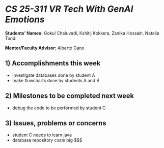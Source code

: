 # *CS 25-311 VR Tech With GenAI Emotions*

**Students' Names:** Gokul Chaluvadi, Kshitij Kokkera, Zanika Hossain, Natalia Tondi

**Mentor/Faculty Advisor:** Alberto Cano 

## 1) Accomplishments this week ##
   - investigate databases done by student A
   - make flowcharts done by students A and B

## 2) Milestones to be completed next week ##
   - debug the code to be performed by student C

## 3) Issues, problems or concerns ##
   - student C needs to learn java
   - database repository costs big $$$